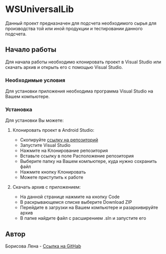 # **WSUniversalLib**

Данный проект предназначен для подсчета необходимого сырья для производства той или иной продукции и тестировании данного подсчета.

## **Начало работы**

Для начала работы необходимо клонировать проект в Visual Studio или скачать архив и открыть его с помощью Visual Studio.

### **Необходимые условия**

Для установки приложения необходима программа Visual Studio на Вашем компьютере.

### **Установка**

Для установки Вы можете:

1. Клонировать проект в Android Studio:

    * Скопируйте [ссылку на репозиторий](https://github.com/BorisovaLena/WSUniversalLib)
    * Запустите Visual Studio
    * Нажмите на Клонирование репозитория
    * Вставьте ссылку в поле Расположение репозитория
    * Выберите папку на Вашем компьютере, куда нужно сохранить файл
    * Нажмите кнопку Клонировать
    * Можете приступить к работе
 
 2. Скачать архив с приложением:
 
    * На данной странице нажмите на кнопку Code
    * В раскрывающемся списке выберите Download ZIP
    * Перейдите в загрузки на Вашем компьютере и разархивируйте архив
    * В папке найдите файл с расширением .sln и запустите его

## **Автор**

Борисова Лена - [Ссылка на GitHab](https://github.com/BorisovaLena)

 
